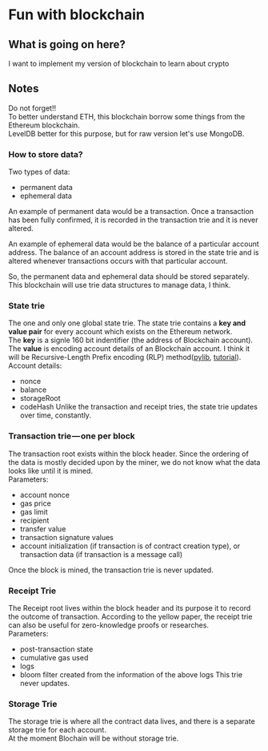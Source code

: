 # Fun with blockchain

## What is going on here?
I want to implement my version of blockchain to learn about crypto 

## Notes
Do not forget!! <br>
To better understand ETH, this blockchain borrow some things from the Ethereum blockchain. <br>
LevelDB better for this purpose, but for raw version let's use MongoDB.

### How to store data?
Two types of data:
 - permanent data
 - ephemeral data

An example of permanent data would be a transaction. Once a transaction has been fully confirmed, it is recorded in the transaction trie and it is never altered.

An example of ephemeral data would be the balance of a particular account address. The balance of an account address is stored in the state trie and is altered whenever transactions occurs with that particular account.

So, the permanent data and ephemeral data should be stored separately. This blockchain will use trie data structures to manage data, I think.

### State trie
The one and only one global state trie. The state trie contains a **key and value pair** for every account which exists on the Ethereum network. <br>
The **key** is a signle 160 bit indentifier (the address of Blockchain account). <br>
The **value** is encoding account details of an Blockchain account. I think it will be Recursive-Length Prefix encoding (RLP) method([pylib](https://pypi.org/project/rlp/), [tutorial](https://ethereum-classic-guide.readthedocs.io/en/latest/docs/appendices/recursive_length_prefix.html)). <br>
Account details:
- nonce
- balance
- storageRoot
- codeHash
Unlike the transaction and receipt tries, the state trie updates over time, constantly.

### Transaction trie — one per block
The transaction root exists within the block header. Since the ordering of the data is mostly decided upon by the miner, we do not know what the data looks like until it is mined. <br>
Parameters:
- account nonce
- gas price
- gas limit
- recipient
- transfer value
- transaction signature values
- account initialization (if transaction is of contract creation type), or transaction data (if transaction is a message call)

Once the block is mined, the transaction trie is never updated.

### Receipt Trie
The Receipt root lives within the block header and its purpose it to record the outcome of transaction. According to the yellow paper, the receipt trie can also be useful for zero-knowledge proofs or researches. <br>
Parameters:
- post-transaction state
- cumulative gas used
- logs
- bloom filter created from the information of the above logs
This trie never updates.

### Storage Trie
The storage trie is where all the contract data lives, and there is a separate storage trie for each account. <br>
At the moment Blochain will be without storage trie.

